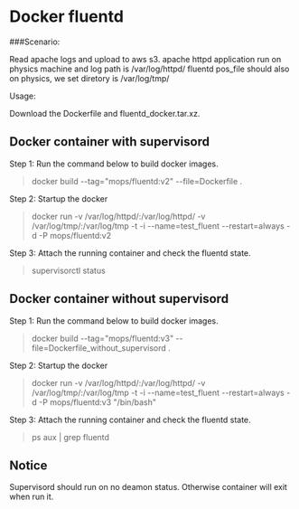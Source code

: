 # Docker fluentd
###Scenario:

Read apache logs and upload to aws s3.
apache httpd application run on physics machine and log path is /var/log/httpd/
fluentd pos_file should also on physics, we set diretory is /var/log/tmp/

Usage:

Download the Dockerfile and fluentd_docker.tar.xz.

## Docker container with supervisord

Step 1: Run the command below to build docker images.
> docker build --tag="mops/fluentd:v2" --file=Dockerfile .

Step 2: Startup the docker
> docker run -v /var/log/httpd/:/var/log/httpd/ -v /var/log/tmp/:/var/log/tmp -t -i --name=test_fluent --restart=always -d -P mops/fluentd:v2

Step 3: Attach the running container and check the fluentd state.
> supervisorctl status

## Docker container without supervisord
Step 1: Run the command below to build docker images.
> docker build --tag="mops/fluentd:v3" --file=Dockerfile_without_supervisord .

Step 2: Startup the docker
> docker run -v /var/log/httpd/:/var/log/httpd/ -v /var/log/tmp/:/var/log/tmp -t -i --name=test_fluent --restart=always -d -P mops/fluentd:v3 "/bin/bash"

Step 3: Attach the running container and check the fluentd state.
> ps aux | grep fluentd

## Notice
Supervisord should run on no deamon status. Otherwise container will exit when run it.
